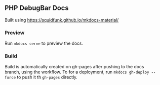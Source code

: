 ## PHP DebugBar Docs

Built using https://squidfunk.github.io/mkdocs-material/


### Preview
Run `mkdocs serve` to preview the docs.

### Build

Build is automatically created on gh-pages after pushing to the docs branch, using the workflow.
To for a deployment, run `mkdocs gh-deploy --force` to push it th `gh-pages` directly.